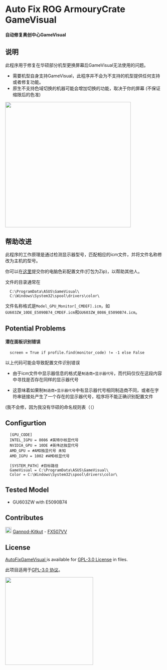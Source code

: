 # Auto Fix ROG ArmouryCrate GameVisual
#### 自动修复奥创中心GameVisual

## 说明

此程序用于修复在华硕部分机型更换屏幕后GameVisual无法使用的问题。

- 需要机型自身支持GameVisual，此程序并不会为不支持的机型提供任何支持或者修复功能。
- 原生不支持色域切换的机器可能会增加切换的功能，取决于你的屏幕 (不保证缩限后的色准)

<img src="https://upload.cc/i1/2023/07/22/QZkXHo.png" width="400">

## 帮助改进

此程序的工作原理是通过检测显示器型号，匹配相应的icm文件，并将文件名称修改为主机的型号。

你可以在[这里](https://github.com/vanted7580/AutoFixGameVisual/discussions/new?category=general)提交你的电脑色彩配置文件(打包为Zip)，以帮助其他人。

文件的目录通常在

      C:\ProgramData\ASUS\GameVisual\
      C:\Windows\System32\spool\drivers\color\

文件名称格式是`Model_GPU_Monitor[_CMDEF].icm`，如`GU603ZW_10DE_E5090B74_CMDEF.icm`和`GU603ZW_8086_E5090B74.icm`。

## Potential Problems

#### 潜在面板识别错误


      screen = True if profile.find(monitor_code) != -1 else False

以上代码可能会导致配置文件识别错误

- 由于icm文件中显示器信息的格式是`制造商+显示器代号`，而代码仅仅在这段内容中寻找是否存在同样的显示器代号

- 这意味着如果制`制造商+显示器代号`中有显示器代号相同制造商不同，或者在字符串链接处产生了一个存在的显示器代号，程序将不能正确识别配置文件

(我不会修，因为我没有华硕的命名规则表（（）

## Configurtion
      [GPU_CODE]
      INTEL_IGPU = 8086 #英特尔核显代号
      NVIDIA_GPU = 10DE #英伟达独显代号
      AMD_GPU = #AMD独显代号 未知
      AMD_IGPU = 1002 #AMD核显代号
      
      [SYSTEM_PATH] #目标路径
      GameVisual = C:\ProgramData\ASUS\GameVisual\
      Color = C:\Windows\System32\spool\drivers\color\

## Tested Model

- GU603ZW with E5090B74

## Contributes


[<img src="https://avatars.githubusercontent.com/u/81589160" width="20" >](https://github.com/Gannod-Kitkut) [Gannod-Kitkut](https://github.com/Gannod-Kitkut) - [FX507VV](https://github.com/vanted7580/AutoFixGameVisual/discussions/2)


## License

[AutoFixGameVisual ]([https://github.com/wqy224491/recoil-control-for-apex/blob/main/VANTED.CC_Recoil_Control_for_Apex.lua](https://github.com/vanted7580/AutoFixGameVisual)) is available for [GPL-3.0 License](https://github.com/vanted7580/AutoFixGameVisual/blob/main/LICENSE) in files.

此项目适用于[GPL-3.0 协议](https://baike.baidu.com/item/GNU%E9%80%9A%E7%94%A8%E5%85%AC%E5%85%B1%E8%AE%B8%E5%8F%AF%E8%AF%81/393832)。

<img src="https://upload.cc/i1/2023/01/01/0nyLFI.png" width="280">

